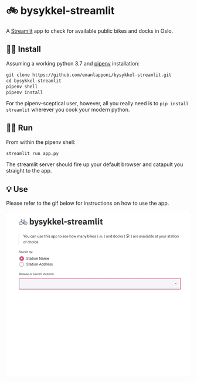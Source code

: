 # 🚲 bysykkel-streamlit

A [Streamlit](https://github.com/streamlit/streamlit) app to check for available public bikes and docks in Oslo.

## 👷‍♂ Install

Assuming a working python 3.7 and [pipenv](https://github.com/pypa/pipenv) installation:

```
git clone https://github.com/emanlapponi/bysykkel-streamlit.git
cd bysykkel-streamlit
pipenv shell
pipenv install
```

For the pipenv-sceptical user, however, all you really need is to `pip install streamlit` wherever you cook your modern python. 

## 🏃‍♂ Run

From within the pipenv shell:

```bash
streamlit run app.py
```

The streamlit server should fire up your default browser and catapult you straight to the app.

## 💡 Use

Please refer to the gif below for instructions on how to use the app.

![](bysykkel-demo.gif)

